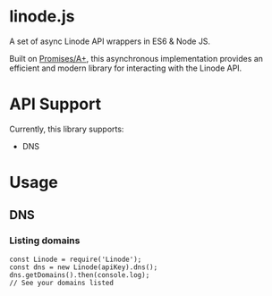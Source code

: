 # linode.js
A set of async Linode API wrappers in ES6 & Node JS.

Built on [Promises/A+](https://promisesaplus.com/), this asynchronous implementation provides an efficient and modern
library for interacting with the Linode API.

# API Support

Currently, this library supports:

 * DNS

# Usage

## DNS

### Listing domains

    const Linode = require('Linode');
    const dns = new Linode(apiKey).dns();
    dns.getDomains().then(console.log);
    // See your domains listed
